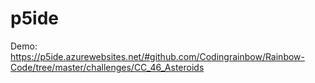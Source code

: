 # p5ide

Demo:  https://p5ide.azurewebsites.net/#github.com/Codingrainbow/Rainbow-Code/tree/master/challenges/CC_46_Asteroids
